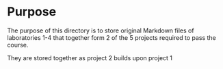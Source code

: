 #  Purpose

The purpose of this directory is to store original Markdown files of laboratories 1-4 that together form 2 of the 5 projects required to pass the course.

They are stored together as project 2 builds upon project 1
